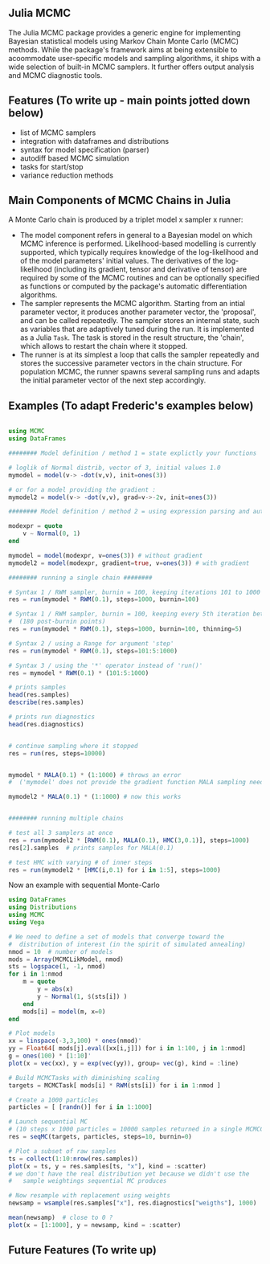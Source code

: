 ## Julia MCMC

The Julia MCMC package provides a generic engine for implementing Bayesian statistical models using Markov Chain Monte
Carlo (MCMC) methods. While the package's framework aims at being extensible to acoommodate user-specific models and
sampling algorithms, it ships with a wide selection of built-in MCMC samplers. It further offers output analysis and
MCMC diagnostic tools.

## Features (To write up - main points jotted down below)

- list of MCMC samplers
- integration with dataframes and distributions
- syntax for model specification (parser)
- autodiff based MCMC simulation
- tasks for start/stop
- variance reduction methods

## Main Components of MCMC Chains in Julia

A Monte Carlo chain is produced by a triplet model x sampler x runner:
- The model component refers in general to a Bayesian model on which MCMC inference is performed. Likelihood-based
modelling is currently supported, which typically requires knowledge of the log-likelihood and of the model parameters'
initial values. The derivatives of the log-likelihood (including its gradient, tensor and derivative of tensor) are
required by some of the MCMC routines and can be optionally specified as functions or computed by the package's
automatic differentiation algorithms.
- The sampler represents the MCMC algorithm. Starting from an intial parameter vector, it produces another parameter
vector, the 'proposal', and can be called repeatedly. The sampler stores an internal state, such as variables that are
adaptively tuned during the run. It is implemented as a Julia `Task`. The task is stored in the result structure, the
'chain', which allows to restart the chain where it stopped.
- The runner is at its simplest a loop that calls the sampler repeatedly and stores the successive parameter vectors in
the chain structure. For population MCMC, the runner spawns several sampling runs and adapts the initial parameter
vector of the next step accordingly.

## Examples (To adapt Frederic's examples below)

```jl

using MCMC
using DataFrames

######## Model definition / method 1 = state explictly your functions

# loglik of Normal distrib, vector of 3, initial values 1.0
mymodel = model(v-> -dot(v,v), init=ones(3))  

# or for a model providing the gradient : 
mymodel2 = model(v-> -dot(v,v), grad=v->-2v, init=ones(3))   

######## Model definition / method 2 = using expression parsing and autodiff

modexpr = quote
    v ~ Normal(0, 1)
end

mymodel = model(modexpr, v=ones(3)) # without gradient
mymodel2 = model(modexpr, gradient=true, v=ones(3)) # with gradient

######## running a single chain ########

# Syntax 1 / RWM sampler, burnin = 100, keeping iterations 101 to 1000
res = run(mymodel * RWM(0.1), steps=1000, burnin=100)

# Syntax 1 / RWM sampler, burnin = 100, keeping every 5th iteration between 101 and 1000 
#  (180 post-burnin points)
res = run(mymodel * RWM(0.1), steps=1000, burnin=100, thinning=5)

# Syntax 2 / using a Range for argument 'step'
res = run(mymodel * RWM(0.1), steps=101:5:1000)

# Syntax 3 / using the '*' operator instead of 'run()'
res = mymodel * RWM(0.1) * (101:5:1000)  

# prints samples
head(res.samples)
describe(res.samples)

# prints run diagnostics
head(res.diagnostics)


# continue sampling where it stopped
res = run(res, steps=10000)  


mymodel * MALA(0.1) * (1:1000) # throws an error 
#  ('mymodel' does not provide the gradient function MALA sampling needs)

mymodel2 * MALA(0.1) * (1:1000) # now this works


######## running multiple chains

# test all 3 samplers at once
res = run(mymodel2 * [RWM(0.1), MALA(0.1), HMC(3,0.1)], steps=1000) 
res[2].samples  # prints samples for MALA(0.1)

# test HMC with varying # of inner steps
res = run(mymodel2 * [HMC(i,0.1) for i in 1:5], steps=1000)

```


Now an example with sequential Monte-Carlo

```jl
using DataFrames
using Distributions
using MCMC
using Vega

# We need to define a set of models that converge toward the 
#  distribution of interest (in the spirit of simulated annealing)
nmod = 10  # number of models
mods = Array(MCMCLikModel, nmod)
sts = logspace(1, -1, nmod)
for i in 1:nmod
	m = quote
		y = abs(x)
		y ~ Normal(1, $(sts[i]) )
	end
	mods[i] = model(m, x=0)
end

# Plot models
xx = linspace(-3,3,100) * ones(nmod)' 
yy = Float64[ mods[j].eval([xx[i,j]]) for i in 1:100, j in 1:nmod]
g = ones(100) * [1:10]'  
plot(x = vec(xx), y = exp(vec(yy)), group= vec(g), kind = :line)

# Build MCMCTasks with diminishing scaling
targets = MCMCTask[ mods[i] * RWM(sts[i]) for i in 1:nmod ]

# Create a 1000 particles
particles = [ [randn()] for i in 1:1000]

# Launch sequential MC 
# (10 steps x 1000 particles = 10000 samples returned in a single MCMCChain)
res = seqMC(targets, particles, steps=10, burnin=0)  

# Plot a subset of raw samples
ts = collect(1:10:nrow(res.samples))
plot(x = ts, y = res.samples[ts, "x"], kind = :scatter)
# we don't have the real distribution yet because we didn't use the 
#   sample weightings sequential MC produces

# Now resample with replacement using weights
newsamp = wsample(res.samples["x"], res.diagnostics["weigths"], 1000)

mean(newsamp)  # close to 0 ?
plot(x = [1:1000], y = newsamp, kind = :scatter)

```

## Future Features (To write up)
